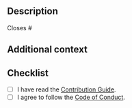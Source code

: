 ## Description

<!-- Describe your changes in detail. -->

<!--
If it resolves an open issue, link to the issue here, otherwise remove this
line.
-->

Closes #

## Additional context

<!-- If you have any other context, describe them here. -->

## Checklist

- [ ] I have read the [Contribution Guide].
- [ ] I agree to follow the [Code of Conduct].

[Contribution Guide]: https://github.com/sorairolake/japanese-era-dataset/blob/develop/CONTRIBUTING.adoc
[Code of Conduct]: https://github.com/sorairolake/japanese-era-dataset/blob/develop/CODE_OF_CONDUCT.md
